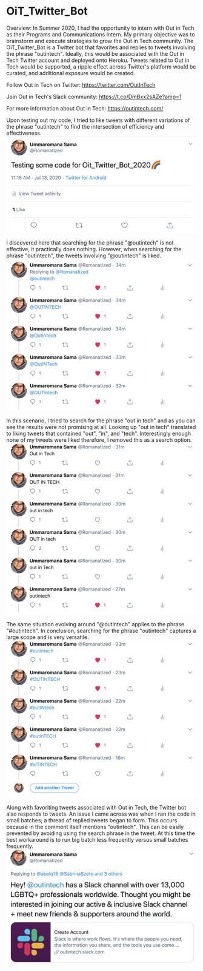 # OiT_Twitter_Bot

Overview: In Summer 2020, I had the opportunity to intern with Out in Tech as their Programs and Communications Intern. My primary objective was to brainstorm and execute strategies to grow the Out in Tech community. The OiT_Twitter_Bot is a Twitter bot that favorites and replies to tweets involving the phrase "outintech". Ideally, this would be associated with the Out in Tech Twitter account and deployed onto Heroku. Tweets related to Out in Tech would be supported, a ripple effect across Twitter's platform would be curated, and additional exposure would be created.

Follow Out in Tech on Twitter: https://twitter.com/OutInTech

Join Out in Tech's Slack community: https://t.co/DmBxx2sAZe?amp=1

For more information about Out in Tech: https://outintech.com/

Upon testing out my code, I tried to like tweets with different variations of the phrase "outintech" to find the intersection of efficiency and effectiveness.
![](images/tweet_one.png)

I discovered here that searching for the phrase "@outintech" is not effective, it practically does nothing. However, when searching for the phrase "outintech", the tweets involving "@outintech" is liked.
![](images/tweet_two.png)

In this scenario, I tried to search for the phrase "out in tech" and as you can see the results were not promising at all. Looking up "out in tech" translated to liking tweets that contained "out", "in", and "tech". Interestingly enough none of my tweets were liked therefore, I removed this as a search option.
![](images/tweet_three.png)

The same situation evolving around "@outintech" applies to the phrase "#outintech". In conclusion, searching for the phrase "outintech" captures a large scope and is very versatile.
![](images/tweet_four.png)

Along with favoriting tweets associated with Out in Tech, the Twitter bot also responds to tweets. An issue I came across was when I ran the code in small batches; a thread of replied tweets began to form. This occurs because in the comment itself mentions "outintech". This can be easily prevented by avoiding using the search phrase in the tweet. At this time the best workaround is to run big batch less frequently versus small batches frequently.
![](images/comment_one.png)
